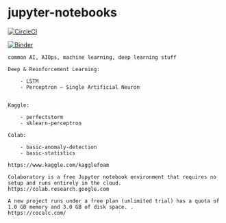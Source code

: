 # jupyter-notebooks

[![CircleCI](https://circleci.com/gh/githubfoam/win-circleci/tree/dev.svg?style=svg)](https://circleci.com/gh/githubfoam/circleci-line/tree/dev)

[![Binder](https://mybinder.org/badge_logo.svg)](https://mybinder.org/v2/gh/githubfoam/jupyter-notebooks/circleci-line)

~~~~
common AI, AIOps, machine learning, deep learning stuff

Deep & Reinforcement Learning:

    - LSTM
    - Perceptron – Single Artificial Neuron


Kaggle:

    - perfectstorm
    - sklearn-perceptron

Colab:

    - basic-anomaly-detection
    - basic-statistics

https://www.kaggle.com/kagglefoam

Colaboratory is a free Jupyter notebook environment that requires no setup and runs entirely in the cloud.
https://colab.research.google.com

A new project runs under a free plan (unlimited trial) has a quota of 1.0 GB memory and 3.0 GB of disk space. .
https://cocalc.com/



~~~~
